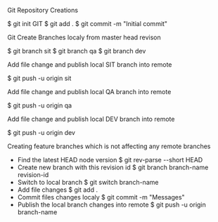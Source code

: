 
Git Repository Creations

$ git init GIT
$ git add .
$ git commit -m "Initial commit"

Git Create Branches localy from master head revison 

$ git branch sit
$ git branch qa
$ git branch dev

Add file change and publish local SIT branch into remote

$ git push -u origin sit

Add file change and publish local QA branch into remote

$ git push -u origin qa

Add file change and publish local DEV branch into remote

$ git push -u origin dev

Creating feature branches which is not affecting any remote branches
 - Find the latest HEAD node version
 $ git rev-parse --short HEAD
 - Create new branch with this revision id
 $ git branch branch-name revision-id
 - Switch to local branch
 $ git switch branch-name
 - Add file changes
 $ git add .
 - Commit files changes localy
 $ git commit -m "Messages"
 - Publish the local branch changes into remote
 $ git push -u origin branch-name
 


